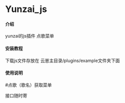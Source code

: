 # Yunzai_js

#### 介绍
yunzai的js插件
点歌菜单

#### 安装教程
下载js文件存放在
云崽主目录/plugins/example文件夹下面


#### 使用说明

#点歌（歌名）获取菜单

接口随时寄
